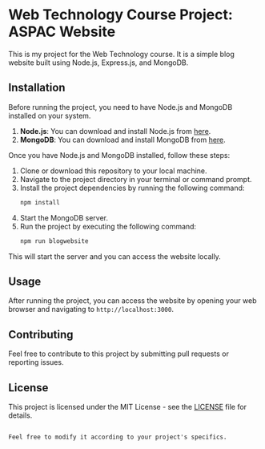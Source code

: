 # Web Technology Course Project: ASPAC Website
This is my project for the Web Technology course. It is a simple blog website built using Node.js, Express.js, and MongoDB.

## Installation

Before running the project, you need to have Node.js and MongoDB installed on your system.

1. **Node.js**: You can download and install Node.js from [here](https://nodejs.org/).
2. **MongoDB**: You can download and install MongoDB from [here](https://www.mongodb.com/).

Once you have Node.js and MongoDB installed, follow these steps:

1. Clone or download this repository to your local machine.
2. Navigate to the project directory in your terminal or command prompt.
3. Install the project dependencies by running the following command:
   ```bash
   npm install
   ```
4. Start the MongoDB server.
5. Run the project by executing the following command:
   ```bash
   npm run blogwebsite
   ```

This will start the server and you can access the website locally.

## Usage

After running the project, you can access the website by opening your web browser and navigating to `http://localhost:3000`.

## Contributing

Feel free to contribute to this project by submitting pull requests or reporting issues.

## License

This project is licensed under the MIT License - see the [LICENSE](LICENSE) file for details.
```

Feel free to modify it according to your project's specifics.
